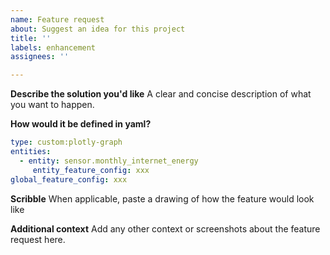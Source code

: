 ```yaml
---
name: Feature request
about: Suggest an idea for this project
title: ''
labels: enhancement
assignees: ''

---
```


**Describe the solution you'd like**
A clear and concise description of what you want to happen.

**How would it be defined in yaml?**
```yaml
type: custom:plotly-graph
entities:
  - entity: sensor.monthly_internet_energy
     entity_feature_config: xxx
global_feature_config: xxx
```

**Scribble**
When applicable, paste a drawing of how the feature would look like

**Additional context**
Add any other context or screenshots about the feature request here.
